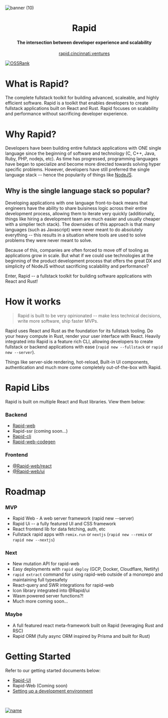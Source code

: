 ![banner (10)](https://github.com/Cincinnati-Ventures/rapid/assets/68653294/ac30ab86-5016-48c0-8026-5141b4411052)

<h1 align='center'>Rapid</h1>
<h4 align='center'>The intersection between developer experience and scalability</h4>
<div align='center'>
    <a href='https://rapid.cincinnati.ventures/' target='_blank'>rapid.cincinnati.ventures</a>
</div>

[![OSSRank](https://shields.io/endpoint?url=https://ossrank.com/shield/2856)](https://ossrank.com/p/2856)

# What is Rapid?

The complete fullstack toolkit for building advanced, scaleable, and highly efficient software.
Rapid is a toolkit that enables developers to create fullstack applications built on React and
Rust. Rapid focuses on scalability and performance without sacrificing developer experience.

# Why Rapid?

Developers have been building entire fullstack applications with ONE single language since the
beginning of software and technology (C, C++, Java, Ruby, PHP, nodejs, etc). As time has
progressed, programming languages have began to specialize and become more directed towards
solving hyper specific problems. However, developers have still preferred the single language
stack -- hence the popularity of things like [NodeJS](https://nodejs.org).

## Why is the single language stack so popular?

Developing applications with one language front-to-back means that engineers have the ability to
share buisiness logic across their entire development process, allowing them to iterate very
quickly (additionally, things like hiring a development team are much easier and usually
cheaper with a simplier tech stack). The downsides of this approach is that many languages
(such as Javascript) were never meant to do absolutely everything -- this results in a situation
where tools are used to solve problems they were never meant to solve.

Because of this, companies are often forced to move off of tooling as applications grow in
scale. But what if we could use technologies at the beginning of the product development process
that offers the great DX and simplicity of NodeJS without sacrificing scalability and
performance?

Enter, Rapid -- a fullstack toolkit for building software applications with React and Rust!

# How it works

> Rapid is built to be very opinionated -- make less technical decisions, write more software, ship faster MVPs.

Rapid uses React and Rust as the foundation for its fullstack tooling. Do your heavy compute in Rust,
render your user interface with React. Heavily integrated into Rapid is a feature rich CLI, allowing
developers to create fullstack or backend applications with ease (`rapid new --fullstack` or
`rapid new --server`).

Things like server-side rendering, hot-reload, Built-in UI components, authentication and much
more come completely out-of-the-box with Rapid.

# Rapid Libs

Rapid is built on multiple React and Rust libraries. View them below:

### Backend

-   [Rapid-web](https://crates.io/crates/rapid-web)
-   Rapid-ssr (coming soon...)
-   [Rapid-cli](https://crates.io/crates/rapid-cli)
-   [Rapid-web-codegen](https://crates.io/crates/rapid-web-codegen)

### Frontend

-   [@Rapid-web/react](https://www.npmjs.com/package/@rapid-web/react)
-   [@Rapid-web/ui](https://www.npmjs.com/package/@rapid-web/ui)

# Roadmap

### MVP

-   Rapid Web - A web server framework (rapid new --server)
-   Rapid Ui -- a fully featured UI and CSS framework
-   React frontend lib for data fetching, auth, etc
-   Fullstack rapid apps with `remix.run` or `nextjs` (`rapid new --remix` or `rapid new --nextjs`)

### Next

-   New mutation API for rapid-web
-   Easy deployments with `rapid deploy` (GCP, Docker, Cloudflare, Netlify)
-   `rapid extract` command for using rapid-web outside of a monorepo and maintaining full typesafety
-   React-query and SWR integrations for rapid-web
-   Icon library integrated into @Rapid/ui
-   Wasm powered server functions?!
-   Much more coming soon...

### Maybe

- A full featured react meta-framework built on Rapid (leveraging Rust and RSC)
- Rapid ORM (fully async ORM inspired by Prisma and built for Rust)

# Getting Started

Refer to our getting started documents below:
- [Rapid-UI](https://github.com/Cincinnati-Ventures/rapid/blob/main/docs/rapid-ui/gettingStarted.md)
- Rapid-Web (Coming soon)
- [Setting up a development environment](https://github.com/Cincinnati-Ventures/rapid/blob/main/docs/dev.md)

</br>

[![name](https://user-images.githubusercontent.com/68653294/232151991-265606f7-e31c-4c0e-8659-4e339a0b99a0.svg)](https://cincinnati.ventures)
